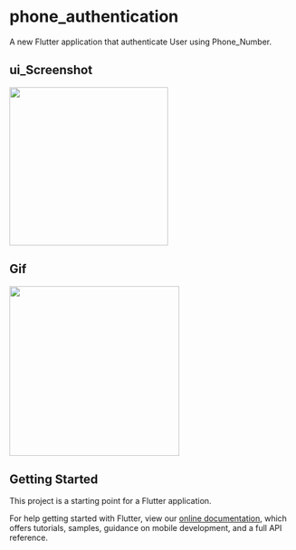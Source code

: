 # phone_authentication

A new Flutter application that authenticate User using Phone_Number.

## ui_Screenshot
<img src='https://user-images.githubusercontent.com/73393935/103395707-524acc80-4b51-11eb-9076-46fa139fcad5.jpeg' width=280 />

## Gif
<img src='https://user-images.githubusercontent.com/73393935/103395948-722ec000-4b52-11eb-916f-706b67255841.gif' width=300 />


## Getting Started

This project is a starting point for a Flutter application.

For help getting started with Flutter, view our
[online documentation](https://flutter.dev/docs), which offers tutorials,
samples, guidance on mobile development, and a full API reference.
